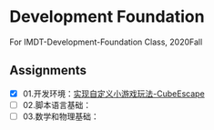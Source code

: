 # Development Foundation
For IMDT-Development-Foundation Class, 2020Fall
## Assignments
- [x] 01.开发环境：[实现自定义小游戏玩法-CubeEscape](https://github.com/ptpt-y/DevelopmentFoundation/tree/master/WK1)  
- [ ] 02.脚本语言基础：
- [ ] 03.数学和物理基础：
